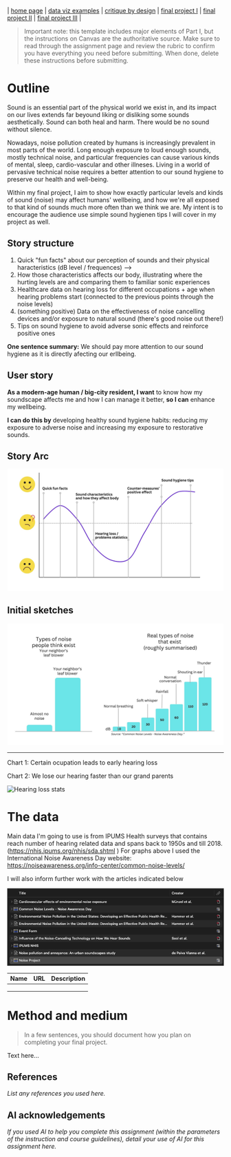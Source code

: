 | [home page](https://cmustudent.github.io/tswd-portfolio-templates/) | [data viz examples](dataviz-examples) | [critique by design](critique-by-design) | [final project I](final-project-part-one) | [final project II](final-project-part-two) | [final project III](final-project-part-three) |


> Important note: this template includes major elements of Part I, but the instructions on Canvas are the authoritative source.  Make sure to read through the assignment page and review the rubric to confirm you have everything you need before submitting.  When done, delete these instructions before submitting.

# Outline
Sound is an essential part of the physical world we exist in, and its impact on our lives extends far beyound liking or disliking some sounds aesthetically. Sound can both heal and harm. There would be no sound without silence.

Nowadays, noise pollution created by humans is increasingly prevalent in most parts of the world. Long enough exposure to loud enough sounds, mostly technical noise, and particular frequencies can cause various kinds of mental, sleep, cardio-vascular and other illneses. Living in a world of pervasive technical noise requires a better attention to our sound hygiene to preserve our health and well-being.

Within my final project, I aim to show how exactly particular levels and kinds of sound (noise) may affect humans' wellbeing, and how we're all exposed to that kind of sounds much more often than we think we are. My intent is to encourage the audience use simple sound hygienen tips I will cover in my project as well.

## Story structure

1. Quick "fun facts" about our perception of sounds and their physical haracteristics (dB level / frequences) --> 
2. How those characteristics affects our body, illustrating where the hurting levels are and comparing them to familiar sonic experiences
3. Healthcare data on hearing loss for different occupations + age when hearing problems start (connected to the previous points through the noise levels)
4. (something positive) Data on the effectiveness of noise cancelling devices and/or exposure to natural sound (there's good noise out there!)
5. Tips on sound hygiene to avoid adverse sonic effects and reinforce positive ones

**One sentence summary:** We should pay more attention to our sound hygiene as it is directly afecting our erllbeing.

## User story

**As a modern-age human / big-city resident, I want** to know how my soundscape affects me and how I can manage it better, **so I can** enhance my wellbeing.

**I can do this by** developing healthy sound hygiene habits: reducing my exposure to adverse noise and increasing my exposure to restorative sounds.

## Story Arc

![Story Arc](story-arc.jpg)

## Initial sketches

![Noise types](noise-types.jpg)

***

Chart 1: Certain ocupation leads to early hearing loss

Chart 2: We lose our hearing faster than our grand parents

![Hearing loss stats](hearing-loss.jpg)


# The data

Main data I'm going to use is from IPUMS Health surveys that contains  reach number of hearing related data and spans back to 1950s and till 2018. (https://nhis.ipums.org/nhis/sda.shtml )
For graphs above I used the International Noise Awareness Day website: https://noiseawareness.org/info-center/common-noise-levels/ 

I will also inform further work with the articles indicated below

![Bibliography](bibliography.jpg)

| Name | URL | Description |
|------|-----|-------------|
|      |     |             |
|      |     |             |
|      |     |             |

# Method and medium
> In a few sentences, you should document how you plan on completing your final project. 

Text here...

## References
_List any references you used here._

## AI acknowledgements
_If you used AI to help you complete this assignment (within the parameters of the instruction and course guidelines), detail your use of AI for this assignment here._

